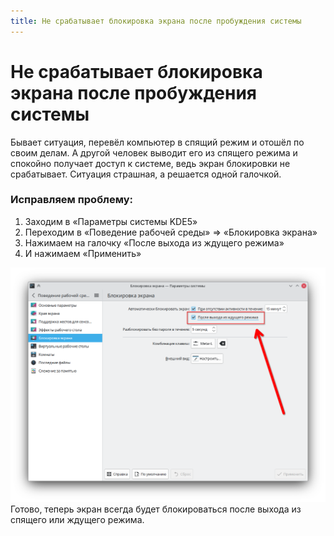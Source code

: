 ```yaml
---
title: Не срабатывает блокировка экрана после пробуждения системы
---
```


# Не срабатывает блокировка экрана после пробуждения системы

Бывает ситуация, перевёл компьютер в спящий режим и отошёл по своим делам. А другой человек выводит его из спящего режима и спокойно получает доступ к системе, ведь экран блокировки не срабатывает. Ситуация страшная, а решается одной галочкой.

### Исправляем проблему:

1. Заходим в «Параметры системы KDE5»
2. Переходим в «Поведение рабочей среды» => «Блокировка экрана»
3. Нажимаем на галочку «После выхода из ждущего режима»
4. И нажимаем «Применить»

![Скриншот настроек](./img/screenshot_settings.png)
Готово, теперь экран всегда будет блокироваться после выхода из спящего или ждущего режима.
